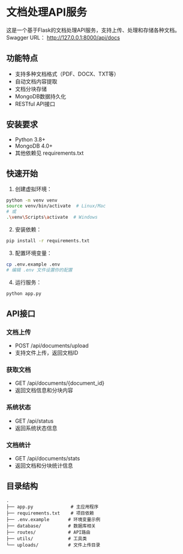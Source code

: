 # 文档处理API服务

这是一个基于Flask的文档处理API服务，支持上传、处理和存储各种文档。
Swagger URL： http://127.0.0.1:8000/api/docs

## 功能特点

- 支持多种文档格式（PDF、DOCX、TXT等）
- 自动文档内容提取
- 文档分块存储
- MongoDB数据持久化
- RESTful API接口

## 安装要求

- Python 3.8+
- MongoDB 4.0+
- 其他依赖见 requirements.txt

## 快速开始

1. 创建虚拟环境：
```bash
python -m venv venv
source venv/bin/activate  # Linux/Mac
# 或
.\venv\Scripts\activate  # Windows
```

2. 安装依赖：
```bash
pip install -r requirements.txt
```

3. 配置环境变量：
```bash
cp .env.example .env
# 编辑 .env 文件设置你的配置
```

4. 运行服务：
```bash
python app.py
```

## API接口

### 文档上传
- POST /api/documents/upload
- 支持文件上传，返回文档ID

### 获取文档
- GET /api/documents/{document_id}
- 返回文档信息和分块内容

### 系统状态
- GET /api/status
- 返回系统状态信息

### 文档统计
- GET /api/documents/stats
- 返回文档和分块统计信息

## 目录结构

```
.
├── app.py              # 主应用程序
├── requirements.txt    # 项目依赖
├── .env.example       # 环境变量示例
├── database/          # 数据库相关
├── routes/            # API路由
├── utils/             # 工具类
└── uploads/           # 文件上传目录
``` 